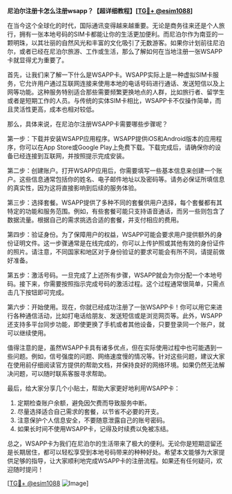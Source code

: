 **尼泊尔注册卡怎么注册wsapp？【超详细教程】[[TG💪+ @esim1088](https://t.me/s/esim1088)]**

在当今这个全球化的时代，国际通讯变得越来越重要。无论是商务往来还是个人旅行，拥有一张本地号码的SIM卡都能让你的生活更加便利。而尼泊尔作为南亚的一颗明珠，以其壮丽的自然风光和丰富的文化吸引了无数游客。如果你计划前往尼泊尔，或者已经在尼泊尔旅游、工作或生活，那么了解如何在当地注册一张WSAPP卡就显得尤为重要了。

首先，让我们来了解一下什么是WSAPP卡。WSAPP实际上是一种虚拟SIM卡服务，它允许用户通过互联网连接来使用本地的电话号码进行通话、发送短信以及上网等功能。这种服务特别适合那些需要频繁更换地点的人群，比如旅行者、留学生或者是短期工作的人员。与传统的实体SIM卡相比，WSAPP卡不仅操作简单，而且灵活性更高，成本也相对较低。

那么，具体来说，在尼泊尔注册WSAPP卡需要哪些步骤呢？

第一步：下载并安装WSAPP应用程序。WSAPP提供iOS和Android版本的应用程序，你可以在App Store或Google Play上免费下载。下载完成后，请确保你的设备已经连接到互联网，并按照提示完成安装。

第二步：创建账户。打开WSAPP应用后，你需要填写一些基本信息来创建一个账户。这些信息通常包括你的姓名、电子邮件地址以及密码等。请务必保证所填信息的真实性，因为这将直接影响到后续的服务体验。

第三步：选择套餐。WSAPP提供了多种不同的套餐供用户选择，每个套餐都有其特定的功能和服务范围。例如，有些套餐可能只支持语音通话，而另一些则包含了数据流量。根据自己的需求挑选合适的套餐，并支付相应的费用。

第四步：验证身份。为了保障用户的权益，WSAPP可能会要求用户提供额外的身份证明文件。这一步骤通常是在线完成的，你可以上传护照或其他有效的身份证件的照片。请注意，不同国家和地区对于身份验证的要求可能会有所不同，请提前做好准备。

第五步：激活号码。一旦完成了上述所有步骤，WSAPP就会为你分配一个本地号码。接下来，你需要按照指示完成号码的激活过程。这个过程通常很简单，只需点击几下按钮即可完成。

第六步：开始使用。现在，你就已经成功注册了一张WSAPP卡！你可以用它来进行各种通信活动，比如打电话给朋友、发送短信或是浏览网页等。此外，WSAPP还支持多平台同步功能，即使更换了手机或者其他设备，只要登录同一个账户，就可以继续使用。

值得注意的是，虽然WSAPP卡具有诸多优点，但在实际使用过程中也可能遇到一些问题。例如，信号强度的问题、网络速度慢的情况等。针对这些问题，建议大家在使用前仔细阅读官方提供的帮助文档，并保持良好的网络环境。如果仍然无法解决问题，可以随时联系客服寻求帮助。

最后，给大家分享几个小贴士，帮助大家更好地利用WSAPP卡：

1. 定期检查账户余额，避免因欠费而导致服务中断。
2. 尽量选择适合自己需求的套餐，以节省不必要的开支。
3. 注意保护个人信息安全，不要随意泄露自己的账号密码。
4. 如果长时间不使用WSAPP卡，记得及时续费以免被冻结。

总之，WSAPP卡为我们在尼泊尔的生活带来了极大的便利。无论你是短期逗留还是长期居住，都可以轻松享受到本地号码带来的种种好处。希望本文能够为大家提供足够的指导，让大家顺利地完成WSAPP卡的注册流程。如果还有任何疑问，欢迎随时提问！

[[TG💪+ @esim1088](https://t.me/s/esim1088) ![Image](https://i.postimg.cc/4NQfJmqS/Snipaste-2025-05-13-00-14-12.png)]
